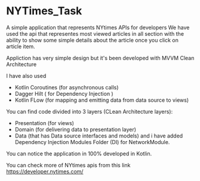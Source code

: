 # NYTimes_Task
A simple application that represents NYtimes APIs for developers
We have used the api that representes most viewed articles in all section with the ability to show some simple
details about the article once you click on article item.

Appliction has very simple design but it's been developed with MVVM Clean Architecture 

I have also used
- Kotlin Coroutines (for asynchronous calls)
- Dagger Hilt ( for Dependency Injection )
- Kotlin FLow (for mapping and emitting data from data source to views) 

You can find code divided into 3 layers (CLean Architecture layers):
- Presentation (for views)
- Domain (for delivering data to presentation layer)
- Data (that has Data source interfaces and models)
and i have added Dependency Injection Modules Folder (DI) for NetworkModule.


You can notice the application in 100% developed in Kotlin.

You can check more of NYtimes apis from this link 
https://developer.nytimes.com/


